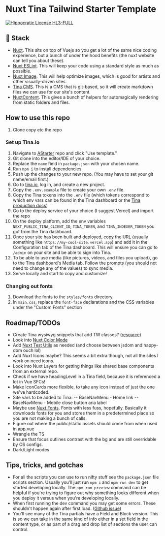 # Nuxt Tina Tailwind Starter Template

[![Hippocratic License HL3-FULL](https://img.shields.io/static/v1?label=Hippocratic%20License&message=HL3-FULL&labelColor=5e2751&color=bc8c3d)](https://firstdonoharm.dev/version/3/0/full.html)

## 🥞 Stack

- [Nuxt](https://nuxt.com/docs/getting-started/introduction). This sits on top of Vuejs so you get a lot of the same nice coding experience, but a bunch of under the hood benefits (the nuxt website can tell you about these).
- [Nuxt ESLint](https://eslint.nuxt.com/packages/module). This will keep your code using a standard style as much as possible.
- [Nuxt Image](https://image.nuxt.com/). This will help optimize images, which is good for artists and other visually-driven sites.
- [Tina CMS](https://tina.io/). This is a CMS that is git-based, so it will create markdown files we can use for our site's content.
- [NuxtContent](https://content.nuxt.com/). This gives a bunch of helpers for automagically rendering from static folders and files.

## How to use this repo

1. Clone copy etc the repo

### Set up Tina.io

1. Navigate to [AStarter](https://github.com/novellac/astarter) repo and click "Use template."
1. Git clone into the editor/IDE of your choice.
1. Replace the `name` field in `package.json` with your chosen name.
1. Run `npm i` to install dependencies.
1. Push up the changes to your new repo. (You may have to set your git name/email first.)
1. Go to [tina.io](https://tina.io), log in, and create a new project.
1. Copy the `.env.example` file to create your own `.env` file.
1. Copy the Tina tokens into the `.env` file (which tokens correspond to which env vars can be found in the Tina dashboard or the [Tina production docs](https://tina.io/docs/tina-cloud/overview))
1. Go to the deploy service of your choice (I suggest Vercel) and import the repo
1. On the deploy platform, add the env variables `NEXT_PUBLIC_TINA_CLIENT_ID`, `TINA_TOKEN`, and `TINA_INDEXER_TOKEN` you got from the Tina dashboard.
1. Once your site has been built and deployed, copy the URL (usually something like `https://my-cool-site.vercel.app`) and add it in the Configuration tab of the Tina dashboard. This will ensure you can go to `/admin` on your site and be able to sign into Tina.
1. To be able to use media (like pictures, videos, and files you upload), go to the Tina dashboard's Media tab. Follow the prompts (you should not need to change any of the values) to sync media.
1. Serve locally and start to copy and customize!

### Changing out fonts

1. Download the fonts to the `styles/fonts` directory.
1. In `main.css`, replace the `font-face` declarations and the CSS variables under the "Custom Fonts" section

## Roadmap/TODOs

- Create Tina wysiwyg snippets that add TW classes? ([resource](https://tailwindcss.nuxtjs.org/examples/content))
- Look into [Nuxt Color Mode](https://color-mode.nuxtjs.org/)
- Add [Nuxt Test Utils](https://nuxt.com/modules/test-utils) as needed (and choose between jsdom and happy-dom ouch lol)
- Add Nuxt Icons maybe? This seems a bit extra though, not all the sites I work on need icons.
- Look into Nuxt Layers for getting things like shared base components from an external repo.
- Check if we have headingLevel in a Tina field, because it is referenced a lot in Vue SFCs!
- Make IconCards more flexible, to take any icon instead of just the one we've hardcoded.
- Site vars to be added to Tina:
-- BaseNavMenu - Home link
-- BaseNavMenu - Mobile close button aria label
- Maybe use [Nuxt Fonts](https://fonts.nuxt.com/). Fonts with less fuss, hopefully. Basically it downloads fonts for you and stores them in a predetermined place so you are not making a bunch of calls.
- Figure out where the public/static assets should come from when used in app.vue
- Wrangle the TS
- Ensure that focus outlines contrast with the bg and are still overridable by OS configs.
- Dark/Light modes

## Tips, tricks, and gotchas

- For all the scripts you can use to run nifty stuff see the `package.json` file scripts section. Usually you'll just run `npm i` and `npm run dev` to get started developing locally. The `npm run preview` command can be helpful if you're trying to figure out why something looks different when you deploy it versus when you're developing locally.
- When first running the dev command you may get some errors. These shouldn't happen again after first load. ([Github issue](https://github.com/nuxt/nuxt/issues/30461))
- You'll see many of the Tina partials have a Field and Block version. This is so we can take in the same kind of info either in a set field in the content type, or as part of a drag and drop list of sections the user can control.
